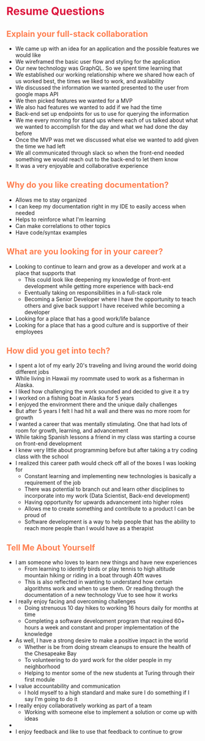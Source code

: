 <style>
r { color: Crimson }
o { color: Coral }
y { color: Khaki }
g { color: MediumSpringGreen }
b { color: SkyBlue }
i { color: Violet }
h { color:  Plum }
hh { color: Pink }
</style>

# <r>Resume Questions</r>

## <o>Explain your full-stack collaboration</o>

* We came up with an idea for an application and the possible features we would like
* We wireframed the basic user flow and styling for the application
* Our new technology was GraphQL. So we spent time learning that
* We established our working relationship where we shared how each of us worked best, the times we liked to work, and availability
* We discussed the information we wanted presented to the user from google maps API
* We then picked features we wanted for a MVP
* We also had features we wanted to add if we had the time
* Back-end set up endpoints for us to use for querying the information
* We me every morning for stand ups where each of us talked about what we wanted to accomplish for the day and what we had done the day before
* Once the MVP was met we discussed what else we wanted to add given the time we had left
* We all communicated through slack so when the front-end needed something we would reach out to the back-end to let them know
* It was a very enjoyable and collaborative experience


## <o>Why do you like creating documentation?</o>

* Allows me to stay organized
* I can keep my documentation right in my IDE to easily access when needed
* Helps to reinforce what I'm learning
* Can make correlations to other topics
* Have code/syntax examples

## <o>What are you looking for in your career?</o>

* Looking to continue to learn and grow as a developer and work at a place that supports that
  * This could look like deepening my knowledge of front-ent development while getting more experience with back-end
  * Eventually taking on responsibilities in a full-stack role
  * Becoming a Senior Developer where I have the opportunity to teach others and give back support I have received while becoming a developer
* Looking for a place that has a good work/life balance
* Looking for a place that has a good culture and is supportive of their employees

## <o>How did you get into tech?</o>

* I spent a lot of my early 20's traveling and living around the world doing different jobs
* While living in Hawaii my roommate used to work as a fisherman in Alaska.
* I liked how challenging the work sounded and decided to give it a try
* I worked on a fishing boat in Alaska for 5 years
* I enjoyed the environment there and the unique daily challenges
* But after 5 years I felt I had hit a wall and there was no more room for growth
* I wanted a career that was mentally stimulating. One that had lots of room for growth, learning, and advancement
* While taking Spanish lessons a friend in my class was starting a course on front-end development
* I knew very little about programming before but after taking a try coding class with the school
* I realized this career path would check off all of the boxes I was looking for
  * Constant learning and implementing new technologies is basically a requirement of the job
  * There was potential to branch out and learn other disciplines to incorporate into my work (Data Scientist, Back-end development)
  * Having opportunity for upwards advancement into higher roles
  * Allows me to create something and contribute to a product I can be proud of
  * Software development is a way to help people that has the ability to reach more people than I would have as a therapist

## <o>Tell Me About Yourself</o>

* I am someone who loves to learn new things and have new experiences
  * From learning to identify birds or play tennis to high altitude mountain hiking or riding in a boat through 40ft waves
  * This is also reflected in wanting to understand how certain algorithms work and when to use them. Or reading through the documentation of a new technology Vue to see how it works
* I really enjoy facing and overcoming challenges
  * Doing strenuous 10 day hikes to working 16 hours daily for months at time
  * Completing a software development program that required 60+ hours a week and constant and proper implementation of the knowledge
* As well, I have a strong desire to make a positive impact in the world
  * Whether is be from doing stream cleanups to ensure the health of the Chesapeake Bay
  * To volunteering to do yard work for the older people in my neighborhood
  * Helping to mentor some of the new students at Turing through their first module
* I value accountability and communication
  * I hold myself to a high standard and make sure I do something if I say I'm going to do it
* I really enjoy collaboratively working as part of a team
  * Working with someone else to implement a solution or come up with ideas
* 
* I enjoy feedback and like to use that feedback to continue to grow
